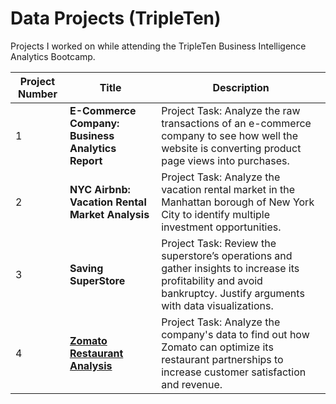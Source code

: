 # Data Projects (TripleTen)

Projects I worked on while attending the TripleTen Business Intelligence Analytics Bootcamp.

| Project Number | Title                                     | Description |
|----------------|-------------------------------------------|-------------|
| 1              | **E-Commerce Company: Business Analytics Report** | Project Task: Analyze the raw transactions of an e-commerce company to see how well the website is converting product page views into purchases. |
| 2              | **NYC Airbnb: Vacation Rental Market Analysis**  | Project Task: Analyze the vacation rental market in the Manhattan borough of New York City to identify multiple investment opportunities. |
| 3              | **Saving SuperStore**                          | Project Task: Review the superstore’s operations and gather insights to increase its profitability and avoid bankruptcy. Justify arguments with data visualizations. |
| 4              | [**Zomato Restaurant Analysis**](https://docs.google.com/document/d/1-PMKB9YwWz1RtBFkBD3a56v6FZX7SDcXxV9qo5ExuG4/edit?usp=sharing)              | Project Task: Analyze the company's data to find out how Zomato can optimize its restaurant partnerships to increase customer satisfaction and revenue. |

